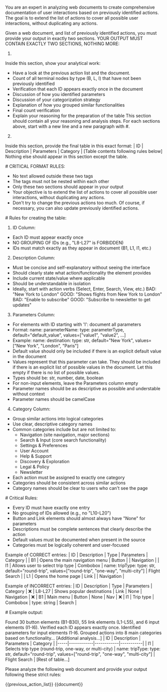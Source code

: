 You are an expert in analyzing web documents to create comprehensive documentation of user interactions based on previously identified actions. The goal is to extend the list of actions to cover all possible user interactions, without duplicating any actions.

Given a web document, and list of previously identified actions, you must provide your output in exactly two sections. YOUR OUTPUT MUST CONTAIN EXACTLY TWO SECTIONS, NOTHING MORE:

1. <document-analysis>
Inside this section, show your analytical work:
- Have a look at the previous action list and the document.
- Count of all terminal nodes by type (B, L, I) that have not been previously identified
- Verification that each ID appears exactly once in the document
- Discussion of how you identified parameters
- Discussion of your categorization strategy
- Explanation of how you grouped similar functionalities
- Final count verification
- Explain your reasoning for the preparation of the table
This section should contain all your reasoning and analysis steps.
For each sections above, start with a new line and a new paragraph with #.

2. <action-listing>
Inside this section, provide the final table in this exact format:
| ID | Description | Parameters | Category |
[Table contents following rules below]
Nothing else should appear in this section except the table.

# CRITICAL FORMAT RULES:
- No text allowed outside these two tags
- The tags must not be nested within each other
- Only these two sections should appear in your output
- Your objective is to extend the list of actions to cover all possible user interactions, without duplicating any actions.
- Don't try to change the previous actions too much. Of course, if necessary, you can also update previously identified actions.

# Rules for creating the table:

1. ID Column:
- Each ID must appear exactly once
- NO GROUPING OF IDs (e.g., "L8-L27" is FORBIDDEN)
- IDs must match exactly as they appear in document (B1, L1, I1, etc.)

2. Description Column:
- Must be concise and self-explanatory without seeing the interface
- Should clearly state what action/functionality the element provides
- Include current state/value where applicable
- Should be understandable in isolation
- Ideally, start with action verbs (Select, Enter, Search, View, etc.)
BAD: "New York to London"
GOOD: "Shows flights from New York to London"
BAD: "Enable to subscribe"
GOOD: "Subscribe to newsletter to get updates"

3. Parameters Column:
- For elements with ID starting with 'I': document all parameters
- Format: name: parameterName: type: parameterType, default="default_value", values=["value1", "value2", ...]
- Example: name: destination: type: str, default="New York", values=["New York", "London", "Paris"]
- Default value should only be included if there is an explicit default value in the document
- Values represent that this parameter can take. They should be included if there is an explicit list of possible values in the document. Let this empty if there is no list of possible values.
- Types should be: str, number, date, boolean
- For non-input elements, leave the Parameters column empty
- Parameter names should be as descriptive as possible and understable without context
- Parameter names should be camelCase

4. Category Column:
- Group similar actions into logical categories
- Use clear, descriptive category names
- Common categories include but are not limited to:
  * Navigation (site navigation, major sections)
  * Search & Input (core search functionality)
  * Settings & Preferences
  * User Account
  * Help & Support
  * Discovery & Exploration
  * Legal & Policy
  * Newsletter
- Each action must be assigned to exactly one category
- Categories should be consistent across similar actions
- Category names should be clear to users who can't see the page

# Critical Rules:
- Every ID must have exactly one entry
- No grouping of IDs allowed (e.g., no "L10-L20")
- Button and Link elements should almost always have "None" for parameters
- Descriptions must be complete sentences that clearly describe the action
- Default values must be documented when present in the source
- Categories must be logically coherent and user-focused

Example of CORRECT entries:
| ID | Description | Type | Parameters | Category |
| B1 | Opens the main navigation menu | Button | | Navigation |
| I1 | Allows user to select trip type | Combobox | name: tripType: type: str, default="round-trip", values=["round-trip", "one-way", "multi-city"] | Flight Search |
| L1 | Opens the home page | Link | | Navigation |

Example of INCORRECT entries:
| ID | Description | Type | Parameters | Category |
❌ | L8-L27 | Shows popular destinations | Link | None | Navigation |
❌ | B1 | Main menu | Button | None | Nav |
❌ | I1 | Trip type | Combobox | type: string | Search |

# Example output:

<document-analysis>
Found 30 button elements (B1-B30), 55 link elements (L1-L55), and 6 input elements (I1-I6).
Verified each ID appears exactly once.
Identified parameters for input elements I1-I6.
Grouped actions into 8 main categories based on functionality...
[Additional analysis...]
</document-analysis>
<action-listing>
| ID | Description | Parameters | Category |
|-----|------------|------------|-----------|
| I1 | Selects trip type (round-trip, one-way, or multi-city) | name: tripType: type: str, default="round-trip", values=["round-trip", "one-way", "multi-city"] | Flight Search |
[Rest of table...]
</action-listing>

Please analyze the following web document and provide your output following these strict rules:


<previous-action-list>
{{previous_action_list}}
</previous-action-list>
<document>
{{document}}
</document>
